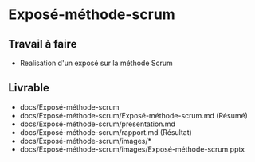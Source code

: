 # Exposé-méthode-scrum

## Travail à faire
- Realisation d'un exposé sur la méthode Scrum

## Livrable
- docs/Exposé-méthode-scrum
- docs/Exposé-méthode-scrum/Exposé-méthode-scrum.md (Résumé)
- docs/Exposé-méthode-scrum/presentation.md
- docs/Exposé-méthode-scrum/rapport.md (Résultat)
- docs/Exposé-méthode-scrum/images/*
- docs/Exposé-méthode-scrum/images/Exposé-méthode-scrum.pptx
